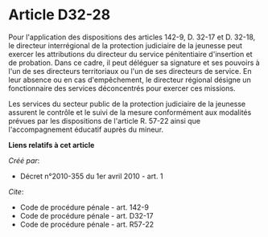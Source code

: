 # Article D32-28

Pour l'application des dispositions des articles 142-9, 
D. 32-17 et D. 32-18, le directeur interrégional de la protection judiciaire de la jeunesse peut exercer les attributions du
directeur du service pénitentiaire d'insertion et de probation. Dans ce cadre, il peut déléguer sa signature et ses pouvoirs
à l'un de ses directeurs territoriaux ou l'un de ses directeurs de service. En leur absence ou en cas d'empêchement, le
directeur régional désigne un fonctionnaire des services déconcentrés pour exercer ces missions. 

Les services du secteur public de la protection judiciaire de la jeunesse assurent le contrôle et le suivi de la mesure
conformément aux modalités prévues par les dispositions de l'article R. 57-22 ainsi que l'accompagnement éducatif auprès du
mineur.

**Liens relatifs à cet article**

_Créé par_:

  - Décret n°2010-355 du 1er avril 2010 - art. 1

_Cite_:

  - Code de procédure pénale - art. 142-9
  - Code de procédure pénale - art. D32-17
  - Code de procédure pénale - art. R57-22
